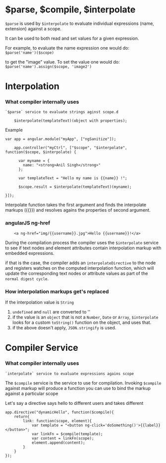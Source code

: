 # $parse, $compile, $interpolate
`$parse` is used by `$interpolate` to evaluate individual expressions (name, extension) against a scope. 

It can be used to both read and set values for a given expression. 

For example, to evaluate the name expression one would do: `$parse('name')($scope)`

to get the "image" value. To set the value one would do: `$parse('name').assign($scope, 'image2')`


# Interpolation

### What compiler internally uses 
    `$parse` service to evaluate strings aginst scope.d

```javascript=
    $interpolate(templateText)(object with properties);
```

Example
```javascript=
var app = angular.module("myApp", ["ngSanitize"]);

    app.controller("myCtrl", ["$scope", "$interpolate", function($scope, $interpolate) {

      var myname = {
        name: "<strong>Anil Singh</strong>"
      };

      var templateText = "Hello my name is {{name}} !";
      
      $scope.result = $interpolate(templateText)(myname);

}]);
```

Interpolate function takes the first argument and  finds the interpolate markups ({{}}) and resolves agains the properties of second argument.

### angularJS ng-href
```htmlmixed=
    <a ng-href="img/{{username}}.jpg">Hello {{username}}!</a>

```

During the compilation process the compiler uses the `$interpolate` service to see if text nodes and element attributes contain interpolation markup with embedded expressions.

if that is the case, the compiler adds an `interpolateDirective` to the node and registers watches on the computed interpolation function, which will update the corresponding text nodes or attribute values as part of the `normal digest cycle`.

### How interpolation markups get's replaced 
If the interpolation value is `String`

1. `undefined` and `null` are converted to ''
2. if the value is an `object` that is not a `Number`, `Date` or `Array`, `$interpolate` looks for a custom `toString()` function on the object, and uses that. 
3. if the above doesn't apply, `JSON.stringify` is used.

# Compiler Service

### What compiler internally uses 
    `interpolate` service to evaluate expressions agains scope
The `$compile` service is the service to use for compilation. Invoking `$compile` against markup will produce a function you can use to bind the markup against a particular scope


Let's say a directive says hello to different users and takes different 


```javascript=
app.directive("dynamicHello", function($compile){
    return{
        link: function(scope, element){
            var template = "<button ng-click='doSomething()'>{{label}}</button>";
            var linkFn = $compile(template);
            var content = linkFn(scope);
            element.append(content);
        }
    }
});



```


